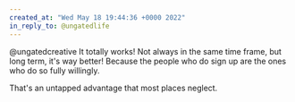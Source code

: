 ```yaml
---
created_at: "Wed May 18 19:44:36 +0000 2022"
in_reply_to: @ungatedlife
---
```


@ungatedcreative It totally works! Not always in the same time frame, but long term, it's way better! Because the people who do sign up are the ones who do so fully willingly. 

That's an untapped advantage that most places neglect.